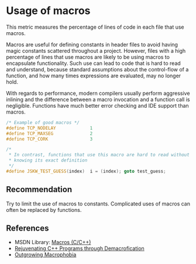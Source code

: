 # Usage of macros
This metric measures the percentage of lines of code in each file that use macros.

Macros are useful for defining constants in header files to avoid having magic constants scattered throughout a project. However, files with a high percentage of lines that use macros are likely to be using macros to encapsulate functionality. Such use can lead to code that is hard to read and understand, because standard assumptions about the control-flow of a function, and how many times expressions are evaluated, may no longer hold.

With regards to performance, modern compilers usually perform aggressive inlining and the difference between a macro invocation and a function call is negligible. Functions have much better error checking and IDE support than macros.


```cpp
/* Example of good macros */
#define TCP_NODELAY             1
#define TCP_MAXSEG              2
#define TCP_CORK                3

/*
 * In contrast, functions that use this macro are hard to read without
 * knowing its exact definition
 */
#define JSKW_TEST_GUESS(index)  i = (index); goto test_guess;

```

## Recommendation
Try to limit the use of macros to constants. Complicated uses of macros can often be replaced by functions.


## References
* MSDN Library: [Macros (C/C++)](https://docs.microsoft.com/en-us/cpp/preprocessor/macros-c-cpp)
* [Rejuvenating C++ Programs through Demacrofication](http://www.stroustrup.com/icsm-2012-demacro.pdf)
* [Outgrowing Macrophobia](http://www.idinews.com/macroPhobe.html)
